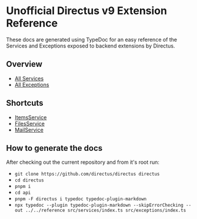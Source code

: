 # Unofficial Directus v9 Extension Reference

These docs are generated using TypeDoc for an easy reference of the Services and Exceptions exposed to backend extensions by Directus.

## Overview
- [All Services](reference/modules/services.md)
- [All Exceptions](reference/modules/exceptions.md)

## Shortcuts
- [ItemsService](reference/classes/services.ItemsService.md)
- [FilesService](reference/classes/services.FilesService.md)
- [MailService](reference/classes/services.MailService.md)

## How to generate the docs

After checking out the current repository and from it's root run:
- `git clone https://github.com/directus/directus directus`
- `cd directus`
- `pnpm i`
- `cd api`
- `pnpm -F directus i typedoc typedoc-plugin-markdown`
- `npx typedoc --plugin typedoc-plugin-markdown --skipErrorChecking --out ../../reference src/services/index.ts src/exceptions/index.ts`